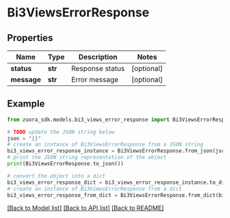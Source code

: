 # Bi3ViewsErrorResponse


## Properties

Name | Type | Description | Notes
------------ | ------------- | ------------- | -------------
**status** | **str** | Response status | [optional] 
**message** | **str** | Error message | [optional] 

## Example

```python
from zuora_sdk.models.bi3_views_error_response import Bi3ViewsErrorResponse

# TODO update the JSON string below
json = "{}"
# create an instance of Bi3ViewsErrorResponse from a JSON string
bi3_views_error_response_instance = Bi3ViewsErrorResponse.from_json(json)
# print the JSON string representation of the object
print(Bi3ViewsErrorResponse.to_json())

# convert the object into a dict
bi3_views_error_response_dict = bi3_views_error_response_instance.to_dict()
# create an instance of Bi3ViewsErrorResponse from a dict
bi3_views_error_response_from_dict = Bi3ViewsErrorResponse.from_dict(bi3_views_error_response_dict)
```
[[Back to Model list]](../README.md#documentation-for-models) [[Back to API list]](../README.md#documentation-for-api-endpoints) [[Back to README]](../README.md)


